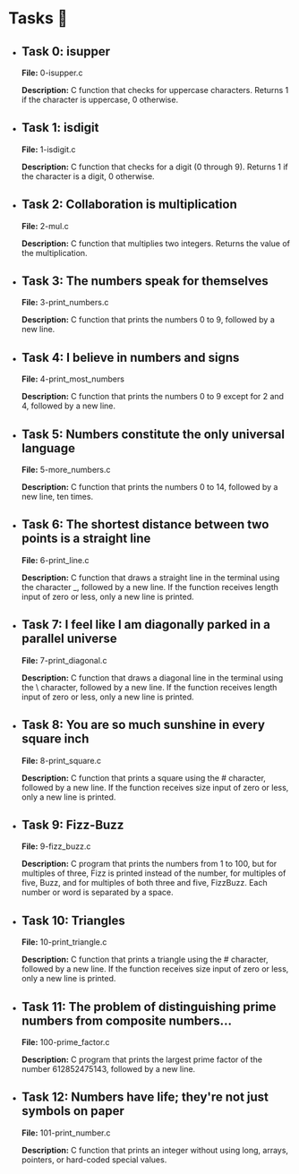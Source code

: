 <h1>Tasks 📃</h1>
    <ul>
        <li>
            <h2>Task 0: isupper</h2>
            <p><strong>File:</strong> 0-isupper.c</p>
            <p><strong>Description:</strong> C function that checks for uppercase characters. Returns 1 if the character is uppercase, 0 otherwise.</p>
        </li>
        <li>
            <h2>Task 1: isdigit</h2>
            <p><strong>File:</strong> 1-isdigit.c</p>
            <p><strong>Description:</strong> C function that checks for a digit (0 through 9). Returns 1 if the character is a digit, 0 otherwise.</p>
        </li>
        <li>
            <h2>Task 2: Collaboration is multiplication</h2>
            <p><strong>File:</strong> 2-mul.c</p>
            <p><strong>Description:</strong> C function that multiplies two integers. Returns the value of the multiplication.</p>
        </li>
        <li>
            <h2>Task 3: The numbers speak for themselves</h2>
            <p><strong>File:</strong> 3-print_numbers.c</p>
            <p><strong>Description:</strong> C function that prints the numbers 0 to 9, followed by a new line.</p>
        </li>
        <li>
            <h2>Task 4: I believe in numbers and signs</h2>
            <p><strong>File:</strong> 4-print_most_numbers</p>
            <p><strong>Description:</strong> C function that prints the numbers 0 to 9 except for 2 and 4, followed by a new line.</p>
        </li>
        <li>
            <h2>Task 5: Numbers constitute the only universal language</h2>
            <p><strong>File:</strong> 5-more_numbers.c</p>
            <p><strong>Description:</strong> C function that prints the numbers 0 to 14, followed by a new line, ten times.</p>
        </li>
        <li>
            <h2>Task 6: The shortest distance between two points is a straight line</h2>
            <p><strong>File:</strong> 6-print_line.c</p>
            <p><strong>Description:</strong> C function that draws a straight line in the terminal using the character _, followed by a new line. If the function receives length input of zero or less, only a new line is printed.</p>
        </li>
        <li>
            <h2>Task 7: I feel like I am diagonally parked in a parallel universe</h2>
            <p><strong>File:</strong> 7-print_diagonal.c</p>
            <p><strong>Description:</strong> C function that draws a diagonal line in the terminal using the \ character, followed by a new line. If the function receives length input of zero or less, only a new line is printed.</p>
        </li>
        <li>
            <h2>Task 8: You are so much sunshine in every square inch</h2>
            <p><strong>File:</strong> 8-print_square.c</p>
            <p><strong>Description:</strong> C function that prints a square using the # character, followed by a new line. If the function receives size input of zero or less, only a new line is printed.</p>
        </li>
        <li>
            <h2>Task 9: Fizz-Buzz</h2>
            <p><strong>File:</strong> 9-fizz_buzz.c</p>
            <p><strong>Description:</strong> C program that prints the numbers from 1 to 100, but for multiples of three, Fizz is printed instead of the number, for multiples of five, Buzz, and for multiples of both three and five, FizzBuzz. Each number or word is separated by a space.</p>
        </li>
        <li>
            <h2>Task 10: Triangles</h2>
            <p><strong>File:</strong> 10-print_triangle.c</p>
            <p><strong>Description:</strong> C function that prints a triangle using the # character, followed by a new line. If the function receives size input of zero or less, only a new line is printed.</p>
        </li>
        <li>
            <h2>Task 11: The problem of distinguishing prime numbers from composite numbers...</h2>
            <p><strong>File:</strong> 100-prime_factor.c</p>
            <p><strong>Description:</strong> C program that prints the largest prime factor of the number 612852475143, followed by a new line.</p>
        </li>
        <li>
            <h2>Task 12: Numbers have life; they're not just symbols on paper</h2>
            <p><strong>File:</strong> 101-print_number.c</p>
            <p><strong>Description:</strong> C function that prints an integer without using long, arrays, pointers, or hard-coded special values.</p>
        </li>
    </ul>
